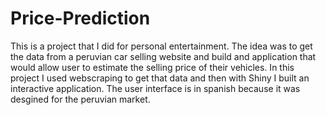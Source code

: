 # Price-Prediction
This is a project that I did for personal entertainment. The idea was to get the data from a peruvian car selling website and build and application that would allow user to estimate the selling price of their vehicles. In this project I used webscraping to get that data and then with Shiny I built an interactive application. The user interface is in spanish because it was desgined for the peruvian market.

